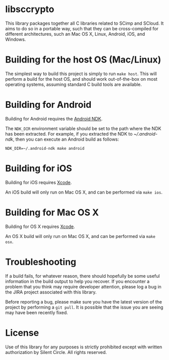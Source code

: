 # libsccrypto

This library packages together all C libraries related to SCimp and SCloud.
It aims to do so in a portable way, such that they can be cross-compiled for
different architectures, such an Mac OS X, Linux, Android, iOS, and Windows.

# Building for the host OS (Mac/Linux)

The simplest way to build this project is simply to run `make host`. This will
perform a build for the host OS, and should work out-of-the-box on most operating
systems, assuming standard C build tools are available.

# Building for Android

Building for Android requires the [Android NDK][NDK].

The `NDK_DIR` environment variable should be set to the path where the NDK
has been extracted. For example, if you extracted the NDK to *~/.android-ndk*,
then you can execute an Android build as follows:

    NDK_DIR=~/.android-ndk make android

[NDK]: https://developer.android.com/tools/sdk/ndk/index.html

# Building for iOS

Building for iOS requires [Xcode](https://developer.apple.com/xcode/downloads/).

An iOS build will only run on Mac OS X, and can be performed via `make ios`.

# Building for Mac OS X

Building for OS X requires [Xcode](https://developer.apple.com/xcode/downloads/).

An OS X build will only run on Mac OS X, and can be performed via `make osx`.

# Troubleshooting

If a build fails, for whatever reason, there should hopefully be some useful
information in the build output to help you recover. If you encounter a problem
that you think may require developer attention, please log a bug in the JIRA
project associated with this library.

Before reporting a bug, please make sure you have the latest version of the
project by performing a `git pull`. It is possible that the issue you are
seeing may have been recently fixed.

# License

Use of this library for any purposes is strictly prohibited except with written
authorization by Silent Circle. All rights reserved.
